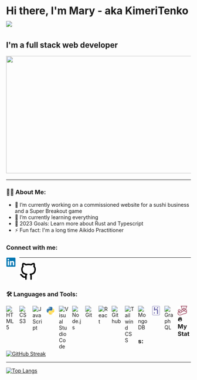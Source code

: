 <!--
**KimeriTenko/KimeriTenko** is a ✨ _special_ ✨ repository because its `README.md` (this file) appears on your GitHub profile.
-->
<h1> Hi there, I'm Mary - aka KimeriTenko
  <img src="https://media.giphy.com/media/hvRJCLFzcasrR4ia7z/giphy.gif" width="30px"/>
</h1>
<!-- [![Website](https://img.shields.io/website?label=codeSTACKr.com&style=for-the-badge&url=https%3A%2F%2Fcodestackr.com)](https://codestackr.com) -->

## I'm a full stack web developer
<div align="center">
  <img src="https://photos.app.goo.gl/bNVhzUHopcgPgJyi9" width="640" height="320"/>
  <!--Image by mfrye-->
</div>

---

### :woman_technologist: About Me:
- 🔭 I’m currently working on a commissioned website for a sushi business and a Super Breakout game
- 🌱 I’m currently learning everything 
- 🥅 2023 Goals: Learn more about Rust and Typescript
- ⚡ Fun fact: I'm a long time Aikido Practitioner
### Connect with me:

<div id="badges">
  <a href="https://www.linkedin.com/in/mary-frye-3b9877247">
    <img align="left" alt="Linkedin" width="26px" src="https://github.com/devicons/devicon/blob/master/icons/linkedin/linkedin-original.svg" style="padding-right:10px;" />
</div>

---

[![website](./img/linkedin-dark.svg)](https://linkedin.com/in/mary-frye-3b9877247)
&nbsp;&nbsp; 
<!-- [website]: https://themaryfrye.com-->
### :hammer_and_wrench: Languages and Tools:
<div>
  <img align="left" alt="HTML5" width="26px" src="https://cdn.jsdelivr.net/gh/devicons/devicon/icons/html5/html5-original.svg"        style="padding-right:10px;" />
  <img align="left" alt="CSS3" width="26px" src="https://cdn.jsdelivr.net/gh/devicons/devicon/icons/css3/css3-original.svg"   style="padding-right:10px;" />
  <img align="left" alt="JavaScript" width="26px" src="https://cdn.jsdelivr.net/gh/devicons/devicon/icons/javascript/javascript-original.svg" style="padding-right:10px;" />
  <img align="left" alt="Python" width="26px" src="https://github.com/devicons/devicon/blob/master/icons/python/python-original.svg" style="padding-right:10px;" />
  <img align="left" alt="Visual Studio Code" width="26px" src="https://cdn.jsdelivr.net/gh/devicons/devicon/icons/vscode/vscode-original.svg" style="padding-right:10px;" />
  <img align="left" alt="Node.js" width="26px" src="https://cdn.jsdelivr.net/gh/devicons/devicon/icons/nodejs/nodejs-original.svg" style="padding-right:10px;" />
  <img align="left" alt="Git" width="26px" src="https://cdn.jsdelivr.net/gh/devicons/devicon/icons/git/git-original.svg" style="padding-right:10px;" />
  <img align="left" alt="React" width="26px" src="https://cdn.jsdelivr.net/gh/devicons/devicon/icons/react/react-original.svg" style="padding-right:10px;" />
  <!-- <img align="left" alt="Rust" width="26px" src="https://cdn.jsdelivr.net/gh/devicons/devicon/icons/rust/rust-plain.svg" style="padding-right:10px;" /> -->
  <img align="left" alt="Github" width="26px" src="https://www.pngfind.com/mpng/hobbwx_github-clipart-github-logo-github-hd-png-download" style="padding-right:10px;" />
  <img align="left" alt="Tailwind CSS" width="26px" src="https://raw.githubusercontent.com/KimeriTenko/devicon/1119b9f84c0290e0f0b38982099a2bd027a48bf1/icons/tailwindcss/tailwindcss-plain.svg" style="padding-right:10px" />
  <img align="left" alt="MongoDB" width="26px" src="https://cdn.jsdelivr.net/gh/devicons/devicon/icons/mongodb/mongodb-original.svg" style="padding-right:10px;" />
  <img align="left" alt="Heroku" width="26px" src="https://raw.githubusercontent.com/devicons/devicon/1119b9f84c0290e0f0b38982099a2bd027a48bf1/icons/heroku/heroku-original.svg" style="padding-right:10px;" />
  <img align="left" alt="GraphQL" width="26px" src="https://cdn.jsdelivr.net/gh/devicons/devicon/icons/graphql/graphql-plain.svg" style="padding-right:10px;" />
  <!-- <img align="left" alt="MySQL" width="26px" src="https://cdn.jsdelivr.net/gh/devicons/devicon/icons/mysql/mysql-original.svg" style="padding-right:10px;" /> -->
  <img align="left" alt="Jest" width="26px" src="https://raw.githubusercontent.com/devicons/devicon/1119b9f84c0290e0f0b38982099a2bd027a48bf1/icons/jest/jest-plain.svg" style="padding-right:10px;" />
</div>

---

### :fire: My Stats:
[![GitHub Streak](http://github-readme-streak-stats.herokuapp.com?user=KimeriTenko&theme=tokyonight&date_format=j%20M%5B%20Y%5D)](https://git.io/streak-stats)  

---

[![Top Langs](https://github-readme-stats.vercel.app/api/top-langs/?username=KimeriTenko&layout=compact&theme=vision-friendly-dark)](https://github.com/KimeriTenko/github-readme-stats)